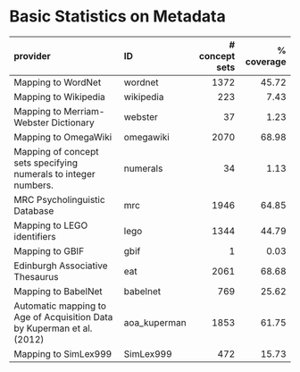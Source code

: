 # Basic Statistics on Metadata

| provider                                                               | ID           |   # concept sets |   % coverage |
|:-----------------------------------------------------------------------|:-------------|-----------------:|-------------:|
| Mapping to WordNet                                                     | wordnet      |             1372 |        45.72 |
| Mapping to Wikipedia                                                   | wikipedia    |              223 |         7.43 |
| Mapping to Merriam-Webster Dictionary                                  | webster      |               37 |         1.23 |
| Mapping to OmegaWiki                                                   | omegawiki    |             2070 |        68.98 |
| Mapping of concept sets specifying numerals to integer numbers.        | numerals     |               34 |         1.13 |
| MRC Psycholinguistic Database                                          | mrc          |             1946 |        64.85 |
| Mapping to LEGO identifiers                                            | lego         |             1344 |        44.79 |
| Mapping to GBIF                                                        | gbif         |                1 |         0.03 |
| Edinburgh Associative Thesaurus                                        | eat          |             2061 |        68.68 |
| Mapping to BabelNet                                                    | babelnet     |              769 |        25.62 |
| Automatic mapping to Age of Acquisition Data by Kuperman et al. (2012) | aoa_kuperman |             1853 |        61.75 |
| Mapping to SimLex999                                                   | SimLex999    |              472 |        15.73 |